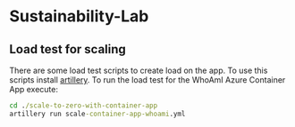 # Sustainability-Lab

## Load test for scaling

There are some load test scripts to create load on the app. To use this scripts install [artillery](https://www.artillery.io/).
To run the load test for the WhoAmI Azure Container App execute:

``` cmd
cd ./scale-to-zero-with-container-app
artillery run scale-container-app-whoami.yml
```
